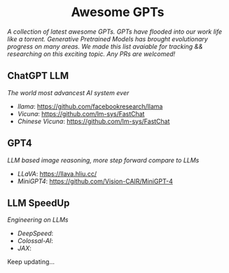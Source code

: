 <div align="center">
    <h1>Awesome GPTs</h1>
</div>

*A collection of latest awesome GPTs. GPTs have flooded into our work life like a torrent. Generative Pretrained Models has brought evolutionary progress on many areas. We made this list avaiable for tracking && researching on this exciting topic. Any PRs are welcomed!*


## ChatGPT LLM

*The world most advancest AI system ever*

- *llama*: https://github.com/facebookresearch/llama
- *Vicuna*: https://github.com/lm-sys/FastChat
- *Chinese Vicuna*: https://github.com/lm-sys/FastChat



## GPT4

*LLM based image reasoning, more step forward compare to LLMs*

- *LLaVA*: https://llava.hliu.cc/
- *MiniGPT4*: https://github.com/Vision-CAIR/MiniGPT-4


## LLM SpeedUp

*Engineering on LLMs*

- *DeepSpeed*:
- *Colossal-AI*:
- *JAX*:



Keep updating...

